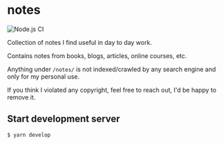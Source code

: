 # notes

![Node.js CI](https://github.com/darwintantuco/notes/workflows/Node.js%20CI/badge.svg)

Collection of notes I find useful in day to day work.

Contains notes from books, blogs, articles, online courses, etc.

Anything under `/notes/` is not indexed/crawled by any search engine and only for my personal use.

If you think I violated any copyright, feel free to reach out, I'd be happy to remove it.

## Start development server

```shell
$ yarn develop
```
